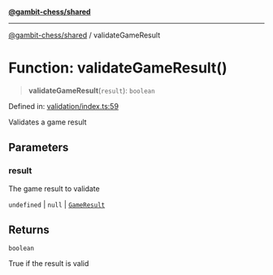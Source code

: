 [**@gambit-chess/shared**](../README.md)

***

[@gambit-chess/shared](../globals.md) / validateGameResult

# Function: validateGameResult()

> **validateGameResult**(`result`): `boolean`

Defined in: [validation/index.ts:59](https://github.com/cango91/gambit-chess/blob/d79bd73a9b1359341cbe89b368f1eb5b66a60564/shared/src/validation/index.ts#L59)

Validates a game result

## Parameters

### result

The game result to validate

`undefined` | `null` | [`GameResult`](../enumerations/GameResult.md)

## Returns

`boolean`

True if the result is valid
